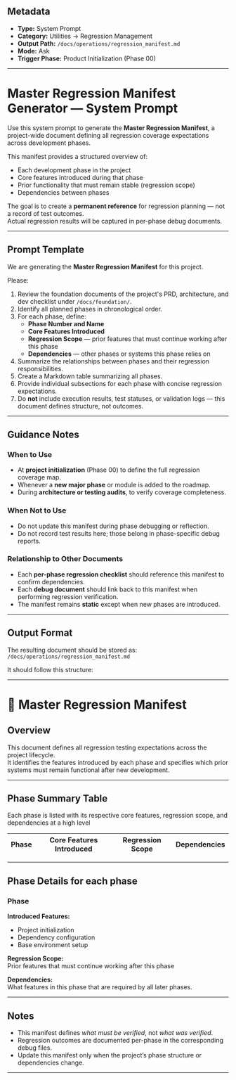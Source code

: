 ## Metadata
- **Type:** System Prompt  
- **Category:** Utilities → Regression Management  
- **Output Path:** `/docs/operations/regression_manifest.md`
- **Mode:** Ask  
- **Trigger Phase:** Product Initialization (Phase 00)

---

# Master Regression Manifest Generator — System Prompt

Use this system prompt to generate the **Master Regression Manifest**, a project-wide document defining all regression coverage expectations across development phases.

This manifest provides a structured overview of:
- Each development phase in the project  
- Core features introduced during that phase  
- Prior functionality that must remain stable (regression scope)  
- Dependencies between phases  

The goal is to create a **permanent reference** for regression planning — not a record of test outcomes.  
Actual regression results will be captured in per-phase debug documents.

---

## Prompt Template

We are generating the **Master Regression Manifest** for this project.

Please:
1. Review the foundation documents of the project's PRD, architecture, and dev checklist under `/docs/foundation/`.
2. Identify all planned phases in chronological order.
3. For each phase, define:
   - **Phase Number and Name**
   - **Core Features Introduced**
   - **Regression Scope** — prior features that must continue working after this phase
   - **Dependencies** — other phases or systems this phase relies on
4. Summarize the relationships between phases and their regression responsibilities.
5. Create a Markdown table summarizing all phases.
6. Provide individual subsections for each phase with concise regression expectations.
7. Do **not** include execution results, test statuses, or validation logs — this document defines structure, not outcomes.

---

## Guidance Notes

### When to Use
- At **project initialization** (Phase 00) to define the full regression coverage map.
- Whenever a **new major phase** or module is added to the roadmap.
- During **architecture or testing audits**, to verify coverage completeness.

### When Not to Use
- Do not update this manifest during phase debugging or reflection.
- Do not record test results here; those belong in phase-specific debug reports.

### Relationship to Other Documents
- Each **per-phase regression checklist** should reference this manifest to confirm dependencies.
- Each **debug document** should link back to this manifest when performing regression verification.
- The manifest remains **static** except when new phases are introduced.

---

## Output Format

The resulting document should be stored as:  
`/docs/operations/regression_manifest.md`

It should follow this structure:

---

# 🧭 Master Regression Manifest

## Overview
This document defines all regression testing expectations across the project lifecycle.  
It identifies the features introduced by each phase and specifies which prior systems must remain functional after new development.

---

## Phase Summary Table 
Each phase is listed with its respective core features, regression scope, and dependencies at a high level

| Phase | Core Features Introduced | Regression Scope | Dependencies |
|-------|---------------------------|------------------|---------------|

---

## Phase Details for each phase

### Phase #
**Introduced Features:**  
- Project initialization  
- Dependency configuration  
- Base environment setup  

**Regression Scope:**  
Prior features that must continue working after this phase

**Dependencies:**  
What features in this phase that are required by all later phases.

---

## Notes
- This manifest defines *what must be verified*, not *what was verified*.  
- Regression outcomes are documented per-phase in the corresponding debug files.  
- Update this manifest only when the project’s phase structure or dependencies change.

---